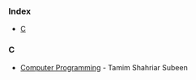 ### Index
* [C](#c)


### C

* [Computer Programming](http://cpbook.subeen.com/p/blog-page.html) - Tamim Shahriar Subeen 

